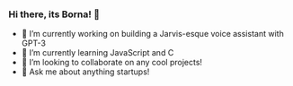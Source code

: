 ### Hi there, its Borna! 👋

- 🔭 I’m currently working on building a Jarvis-esque voice assistant with GPT-3
- 🌱 I’m currently learning JavaScript and C
- 👯 I’m looking to collaborate on any cool projects!
- 💬 Ask me about anything startups!



<!--
**borna471/borna471** is a ✨ _special_ ✨ repository because its `README.md` (this file) appears on your GitHub profile.

Here are some ideas to get you started:

- 🔭 I’m currently working on ...
- 🌱 I’m currently learning ...
- 👯 I’m looking to collaborate on ...
- 🤔 I’m looking for help with ...
- 💬 Ask me about ...
- 📫 How to reach me: ...
- 😄 Pronouns: ...
- ⚡ Fun fact: ...
-->
